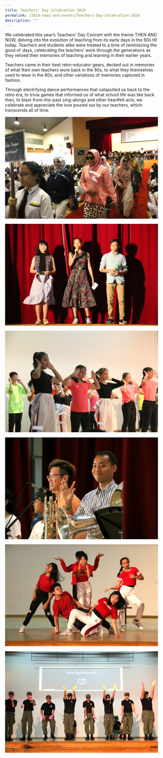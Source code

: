 ```yaml
---
title: Teachers' Day Celebration 2019
permalink: /2019-news-and-events/Teachers-Day-Celebration-2019
description: ""
---
```

We celebrated this year’s Teachers’ Day Concert with the theme THEN AND NOW, delving into the evolution of teaching from its early days in the 60s till today. Teachers and students alike were treated to a time of reminiscing the good ol’ days, celebrating the teachers’ work through the generations as they relived their memories of teaching and learning in their earlier years.  
  
Teachers came in their best retro-educator gears, decked out in memories of what their own teachers wore back in the 60s, to what they themselves used to wear in the 80s, and other variations of memories captured in fashion.  

Through electrifying dance performances that catapulted us back to the retro era, to trivia games that informed us of what school life was like back then, to blast-from-the-past sing-alongs and other heartfelt acts, we celebrate and appreciate the love poured out by our teachers, which transcends all of time.

  
  
![](/images/Teachers%20Day%20Celebrations%202019_March%20In-min.jpeg)

![](/images/Teachers%20Day%20Celebrations%202019_Emcees-min.jpeg)

![](/images/Teachers%20Day%20Celebrations%202019_SC%20Item-min.jpeg)

![](/images/Teachers%20Day%20Celebrations%202019_Teachers%20Item-min.jpeg)

![](/images/Teachers%20Day%20Celebrations%202019_BP%20Talent-min.jpeg)


![](/images/Teachers%20Day%20Celebrations%202019_Drill%20Display-min.jpeg)
